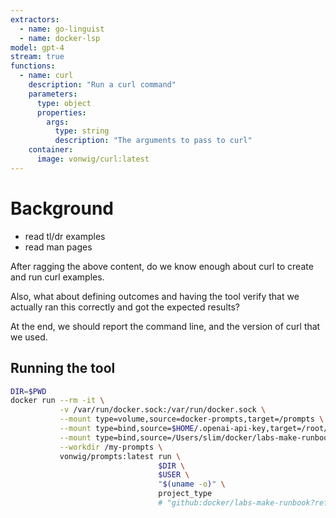 ```yaml
---
extractors:
  - name: go-linguist 
  - name: docker-lsp
model: gpt-4
stream: true
functions:
  - name: curl
    description: "Run a curl command"
    parameters:
      type: object
      properties:
        args:
          type: string
          description: "The arguments to pass to curl"
    container:
      image: vonwig/curl:latest
---
```


# Background

* read tl/dr examples
* read man pages

After ragging the above content, do we know enough about curl to create and run curl examples.

Also, what about defining outcomes and having the tool verify that we actually ran this correctly and got the expected results?

At the end, we should report the command line, and the version of curl that we used.

## Running the tool

```sh
DIR=$PWD
docker run --rm -it \
           -v /var/run/docker.sock:/var/run/docker.sock \
           --mount type=volume,source=docker-prompts,target=/prompts \
           --mount type=bind,source=$HOME/.openai-api-key,target=/root/.openai-api-key \
           --mount type=bind,source=/Users/slim/docker/labs-make-runbook/prompts,target=/my-prompts \
           --workdir /my-prompts \
           vonwig/prompts:latest run \
                                 $DIR \
                                 $USER \
                                 "$(uname -o)" \
                                 project_type
                                 # "github:docker/labs-make-runbook?ref=main&path=prompts/curl"
```
